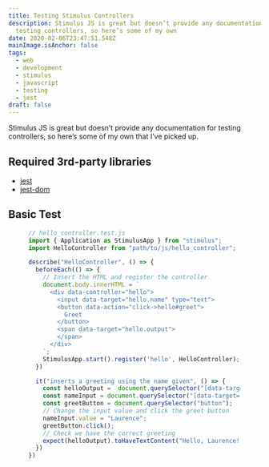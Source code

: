 ```yaml
---
title: Testing Stimulus Controllers
description: Stimulus JS is great but doesn’t provide any documentation for
  testing controllers, so here’s some of my own
date: 2020-02-06T23:47:51.548Z
mainImage.isAnchor: false
tags:
  - web
  - development
  - stimulus
  - javascript
  - testing
  - jest
draft: false
---
```

Stimulus JS is great but doesn’t provide any documentation for testing controllers, so here’s some of my own that I’ve picked up.

## Required 3rd-party libraries

- [jest](https://jestjs.io/)
- [jest-dom](https://github.com/testing-library/jest-dom)

## Basic Test

<figure>

``` js
// hello_controller.test.js
import { Application as StimulusApp } from "stimulus";
import HelloController from "path/to/js/hello_controller";

describe("HelloController", () => {
  beforeEach(() => {
    // Insert the HTML and register the controller
    document.body.innerHTML = `
      <div data-controller="hello">
        <input data-target="hello.name" type="text">
        <button data-action="click->hello#greet">
          Greet
        </button>
        <span data-target="hello.output">
        </span>
      </div>
    `;
    StimulusApp.start().register('hello', HelloController);
  })

  it("inserts a greeting using the name given", () => {
    const helloOutput =  document.querySelector("[data-target='hello.output']");
    const nameInput = document.querySelector("[data-target='hello.name']");
    const greetButton = document.querySelector("button");
    // Change the input value and click the greet button
    nameInput.value = "Laurence";
    greetButton.click();
    // Check we have the correct greeting
    expect(helloOutput).toHaveTextContent("Hello, Laurence!");
  })
})
```

</figure>